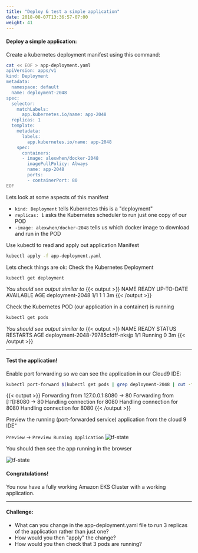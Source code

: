 ```yaml
---
title: "Deploy & test a simple application"
date: 2018-08-07T13:36:57-07:00
weight: 41
---
```

#### Deploy a simple application:

Create a kubernetes deployment manifest using this command:

```bash
cat << EOF > app-deployment.yaml
apiVersion: apps/v1
kind: Deployment
metadata:
  namespace: default
  name: deployment-2048
spec:
  selector:
    matchLabels:
      app.kubernetes.io/name: app-2048
  replicas: 1
  template:
    metadata:
      labels:
        app.kubernetes.io/name: app-2048
    spec:
      containers:
      - image: alexwhen/docker-2048
        imagePullPolicy: Always
        name: app-2048
        ports:
        - containerPort: 80
EOF
```

Lets look at some aspects of this manifest

* `kind: Deployment` tells Kubernetes this is a "deployment"
* `replicas: 1` asks the Kubernetes scheduler to run just one copy of our POD
* `-image: alexwhen/docker-2048`  tells us which docker image to download and run in the POD


Use kubectl to read and apply out application Manifest

```bash
kubectl apply -f app-deployment.yaml
```


Lets check things are ok:
Check the Kubernetes Deployment

```bash
kubectl get deployment
```
*You should see output similar to*
{{< output >}}
NAME              READY   UP-TO-DATE   AVAILABLE   AGE
deployment-2048   1/1     1            1            3m
{{< /output >}}


Check the Kubernetes POD (our application in a container) is running
```bash
kubectl get pods
```
*You should see output similar to*
{{< output >}}
NAME                               READY   STATUS    RESTARTS   AGE
deployment-2048-79785cfdff-nksjp   1/1     Running   0          3m
{{< /output >}}

----

#### Test the application!

Enable port forwarding so we can see the application in our Cloud9 IDE:

```bash
kubectl port-forward $(kubectl get pods | grep deployment-2048 | cut -f1 -d' ') 8080:80
```

{{< output >}}
Forwarding from 127.0.0.1:8080 -> 80
Forwarding from [::1]:8080 -> 80
Handling connection for 8080
Handling connection for 8080
Handling connection for 8080
{{< /output >}}

Preview the running (port-forwarded service) application from the cloud 9 IDE"

`Preview` -> `Preview Running Application`
![tf-state](/images/andyt/game-2048-0.jpg)

You should then see the app running in the browser 

![tf-state](/images/andyt/game-2048-1.jpg)



#### Congratulations!

You now have a fully working Amazon EKS Cluster with a working application.


----

#### Challenge:

* What can you change in the app-deployment.yaml file to run 3 replicas of the application rather than just one?
* How would you then "apply" the change?
* How would you then check that 3 pods are running?




